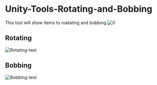 # Unity-Tools-Rotating-and-Bobbing
This tool will show items to roatating and bobbing 
![0](https://github.com/user-attachments/assets/4d3aa3ed-c268-47e4-93f9-b2a380fa67d2)

<h2><b>Rotating</b></h2>

![Rotating-test](https://github.com/user-attachments/assets/e300a25b-f3ec-4eef-880e-9ac2be333287)

<h2><b>Bobbing</b></h2>

![Bobbing-test](https://github.com/user-attachments/assets/33e07607-19ee-41d5-aa75-e6cb745532ac)
